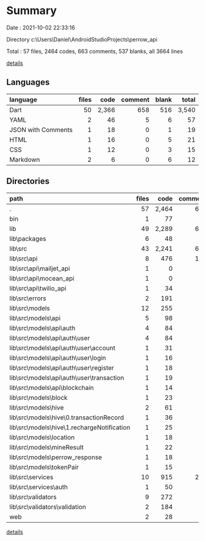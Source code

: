# Summary

Date : 2021-10-02 22:33:16

Directory c:\Users\Daniel\AndroidStudioProjects\perrow_api

Total : 57 files,  2464 codes, 663 comments, 537 blanks, all 3664 lines

[details](details.md)

## Languages
| language | files | code | comment | blank | total |
| :--- | ---: | ---: | ---: | ---: | ---: |
| Dart | 50 | 2,366 | 658 | 516 | 3,540 |
| YAML | 2 | 46 | 5 | 6 | 57 |
| JSON with Comments | 1 | 18 | 0 | 1 | 19 |
| HTML | 1 | 16 | 0 | 5 | 21 |
| CSS | 1 | 12 | 0 | 3 | 15 |
| Markdown | 2 | 6 | 0 | 6 | 12 |

## Directories
| path | files | code | comment | blank | total |
| :--- | ---: | ---: | ---: | ---: | ---: |
| . | 57 | 2,464 | 663 | 537 | 3,664 |
| bin | 1 | 77 | 45 | 22 | 144 |
| lib | 49 | 2,289 | 613 | 494 | 3,396 |
| lib\packages | 6 | 48 | 8 | 16 | 72 |
| lib\src | 43 | 2,241 | 605 | 478 | 3,324 |
| lib\src\api | 8 | 476 | 156 | 86 | 718 |
| lib\src\api\mailjet_api | 1 | 0 | 58 | 10 | 68 |
| lib\src\api\mocean_api | 1 | 0 | 32 | 8 | 40 |
| lib\src\api\twilio_api | 1 | 34 | 33 | 17 | 84 |
| lib\src\errors | 2 | 191 | 18 | 54 | 263 |
| lib\src\models | 12 | 255 | 8 | 97 | 360 |
| lib\src\models\api | 5 | 98 | 8 | 39 | 145 |
| lib\src\models\api\auth | 4 | 84 | 6 | 33 | 123 |
| lib\src\models\api\auth\user | 4 | 84 | 6 | 33 | 123 |
| lib\src\models\api\auth\user\account | 1 | 31 | 2 | 12 | 45 |
| lib\src\models\api\auth\user\login | 1 | 16 | 2 | 6 | 24 |
| lib\src\models\api\auth\user\register | 1 | 18 | 2 | 6 | 26 |
| lib\src\models\api\auth\user\transaction | 1 | 19 | 0 | 9 | 28 |
| lib\src\models\api\blockchain | 1 | 14 | 2 | 6 | 22 |
| lib\src\models\block | 1 | 23 | 0 | 11 | 34 |
| lib\src\models\hive | 2 | 61 | 0 | 17 | 78 |
| lib\src\models\hive\0.transactionRecord | 1 | 36 | 0 | 10 | 46 |
| lib\src\models\hive\1.rechargeNotification | 1 | 25 | 0 | 7 | 32 |
| lib\src\models\location | 1 | 18 | 0 | 7 | 25 |
| lib\src\models\mineResult | 1 | 22 | 0 | 9 | 31 |
| lib\src\models\perrow_response | 1 | 18 | 0 | 7 | 25 |
| lib\src\models\tokenPair | 1 | 15 | 0 | 7 | 22 |
| lib\src\services | 10 | 915 | 290 | 143 | 1,348 |
| lib\src\services\auth | 1 | 50 | 5 | 5 | 60 |
| lib\src\validators | 9 | 272 | 66 | 56 | 394 |
| lib\src\validators\validation | 2 | 184 | 6 | 30 | 220 |
| web | 2 | 28 | 0 | 8 | 36 |

[details](details.md)